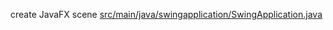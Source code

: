 <!-- doc.py -->
create JavaFX scene
[src/main/java/swingapplication/SwingApplication.java](src/main/java/swingapplication/SwingApplication.java)

